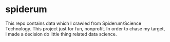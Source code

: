 # spiderum
This repo contains data which I crawled from Spiderum/Science Technology. This project just for fun, nonprofit. In order to chase my target, I made a decision do little thing related data science. 
